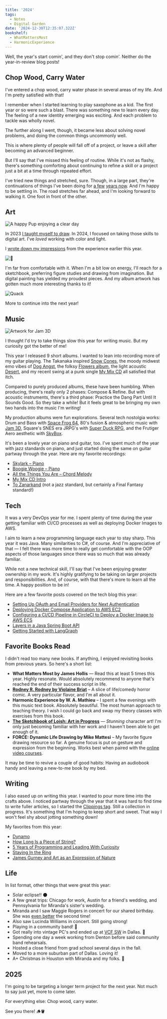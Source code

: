 ```yaml
---
title: '2024'
tags:
  - Notes
  - Digital Garden
date: '2024-12-30T12:35:07.322Z'
bookshelf:
  - WhatMattersMost
  - HarmonicExperience
---
```


Well, the year's start comin', and they don't stop comin'. Neither do the year-in-review blog posts!

## Chop Wood, Carry Water

I've entered a chop wood, carry water phase in several areas of my life. And I'm pretty satisfied with that!

I remember when I started learning to play saxophone as a kid. The first year or so were such a blast. There was something new to learn every day. The feeling of a new identity emerging was exciting. And each problem to tackle was wholly novel.

The further along I went, though, it became less about solving novel problems, and doing the common things uncommonly well.

This is where plenty of people will fall off of a project, or leave a skill after becoming an advanced beginner.

But I'll say that I've missed this feeling of routine. While it's not as flashy, there's something comforting about continuing to refine a skill or a project just a bit at a time through repeated effort.

I've tried new things and stretched, sure. Though, in a large part, they're continuations of things I've been doing for [a few](/2022) [years now](/2023). And I'm happy to be settling in. The road stretches far ahead, and I'm looking forward to walking it. One foot in front of the other.

## Art

![A happy Pup enjoying a clear day](http://res.cloudinary.com/cpadilla/image/upload/v1720970404/chrisdpadilla/blog/art/cycvcjwrayjqovqq3f95.jpg)

In 2023 [I taught myself to draw](/lessonsfromdrawing2023). In 2024, I focused on taking those skills to digital art. I've _loved_ working with color and light.

I [wrote down my impressions](/lessonsfrompainting2024) from the experience earlier this year.

![🌌](http://res.cloudinary.com/cpadilla/image/upload/v1728075816/chrisdpadilla/blog/art/sudjaytij226frgikrmk.jpg)

I'm far from comfortable with it. When I'm a bit low on energy, I'll reach for a sketchbook, preferring figure studies and drawing from imagination. But digital painting has yielded my proudest pieces. And my album artwork has gotten much more interesting thanks to it!

![Quack](http://res.cloudinary.com/cpadilla/image/upload/v1721494502/chrisdpadilla/blog/art/exanlt6aldgo8ns5lmiv.jpg)

More to continue into the next year!

## Music

![Artwork for Jam 3D](http://res.cloudinary.com/cpadilla/image/upload/v1715540106/chrisdpadilla/albums/gjtaih6mu4n3b7waq5bt.jpg)

I thought I'd try to take things slow this year for writing music. But my curiosity got the better of me!

This year I released 9 short albums. I wanted to lean into recording more of my guitar playing. The Takanaka inspired [Snow Cones](/snowcones), the moody midwest emo vibes of [Dog Angst](/dogangst), the folksy [Flowers album](/flowers), the light acoustic [Desert](/desert), and my recent swing at a punk single [My Mix CD](/mymixcd) all satisfied that itch.

Compared to purely produced albums, these have been humbling. When producing, there's really only 2 phases: Compose & Refine. But with acoustic instruments, there's a third phase: Practice the Dang Part Until It Sounds Good. So they take a while! But it feels great to be bringing my own two hands into the music I'm writing!

My production albums were fun explorations. Several tech nostolgia works: Drum and Bass with [Space Frog 64](/spacefrog64), 80's fusion & atmospheric music with [Jam 3D](/jam3d), Square's SNES era JRPG's with [Super Duck RPG](/superduckrpg), and the Frutiger Aero aesthetic with [SkyBox](/sky-box).

It's been a lovely year on piano and guitar, too. I've spent much of the year with jazz standards on piano, and just started doing the same on guitar partway through the year. Here are my favorite recordings:

- [Skylark – Piano](/skylark)
- [Boogie Woogie – Piano](/boogiewoogie)
- [All the Things You Are – Chord Melody](/allthethingsyouarechordmelody)
- [My Mix CD Intro](/electricintro)
- [To Zanarkand](/tozanarkand) (not a jazz standard, but certainly a Final Fantasy standard!)

## Tech

It was a very DevOps year for me. I spent plenty of time during the year getting familiar with CI/CD processes as well as deploying Docker Images to AWS.

I aim to learn a new programming language each year to stay sharp. This year it was Java. Many similarities to C#, of course. And I'm appreciative of that — I felt there was more time to really get comfortable with the OOP aspects of those languages since there was so much that was already familiar.

While not a new technical skill, I'll say that I've been enjoying greater ownership in my work. It's highly gratifying to be taking on larger projects and responsibilities. And, of course, with that there's more to learn all the time. A happy position to be in!

Here are a few favorite posts covered on the tech blog this year:

- [Setting Up OAuth and Email Providers for Next Authentication](/nextauthemailandoauth)
- [Deploying Docker Compose Application to AWS EC2](/dockercomposetoawsec2)
- [Configuring a CI/CD Pipeline in CircleCI to Deploy a Docker Image to AWS ECS](/awsdockerci)
- [Layers in a Java Spring Boot API](/springbootlayers)
- [Getting Started with LangGraph](/langgraphintro)

## Favorite Books Read

I didn't read too many new books. If anything, I enjoyed revisiting books from previous years. So here's a short list:

- **What Matters Most by James Hollis** — Read this at least 5 times this year. Highly resonate. Would absolutely recommend to anyone that's reached the end of their success script in life.
- **[Rodney R. Rodney by Violaine Briat](https://violainebriat.myshopify.com/products/rodney-r-rodney-the-4-book-collection)** – A slice of life/comedy horror comic. A very particular flavor, and I'm all about it.
- **Harmonic Experience by W. A. Mathieu** – I spent a few evenings with this music text book. Absolutely beautiful. The most human approach to teaching theory. I wish I could go back and swap my theory classes with exercises from this book.
- **[The Sketchbook of Loish: Art in Progress](https://loish.net/sketchbook-of-loish/)** — _Stunning_ character art! I'm only just becoming familiar with her work and I haven't been able to get enough of it.
- **FORCE: Dynamic Life Drawing by Mike Mattesi** – My favorite figure drawing resource so far. A genuine focus is put on gesture and expression from the beginning. Works best when paired with the [online video courses](https://www.drawingforce.com/).

It may be time to revive a couple of good habits: Having an audiobook handy and leaving a new-to-me book by my bed.

## Writing

I also eased up on writing this year. I wanted to pour more time into the crafts above. I noticed partway through the year that it was hard to find time to write fuller articles, so I started the [Clippings tag](/blog/clippings). Still a collection in progress. It's something that I'm hoping to keep short and sweet. That way I won't feel shy about jotting something down!

My favorites from this year:

- [Dynamo](/dynamo)
- [How Long Is a Piece of String?](/pieceofstring)
- [5 Years of Programming and Leading With Curiosity](/5yearsofprogramming)
- [Staying In the Ring](/stayinginthering)
- [James Gurney and Art as an Expression of Nature](/gurneypersonalexpression)

## Life

In list format, other things that were great this year:

- Solar eclipse!! 🌑
- A few great trips: Chicago for work, Austin for a friend's wedding, and Pennsylvania for Miranda's sister's wedding.
- Miranda and I saw Maggie Rogers in concert for our shared birthday. She was [even better](https://www.youtube.com/watch?v=WZzOclyhNoA&ab_channel=MaggieRogers) the second time!
- Also saw Lucinda Williams in concert. Still going strong!
- Playing in a community band! 🎷
- Got really into vintage PC's and ended up at [VCF SW](https://www.vcfsw.org/) in Dallas. 💾
- Spending one day a week working from Denton before said community band rehearsals.
- Hosted a close friend from grad school several days in the fall.
- Moved to a more suburban part of Dallas. Loving it!
- A+ Christmas in Houston with Miranda and my folks. 🎄

## 2025

I'm going to be targeting a longer term project for the next year. Not much to say just yet, more to come later.

For everything else: Chop wood, carry water.

See you there! 🪵🪣
